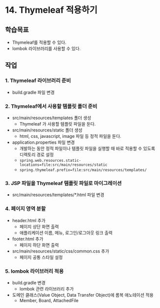 # 14. Thymeleaf 적용하기

## 학습목표

- Thymeleaf를 적용할 수 있다.
- lombok 라이브러리를 사용할 수 있다.

## 작업

### 1. Thymeleaf 라이브러리 준비

- build.gradle 파일 변경

### 2. Thymeleaf에서 사용할 템플릿 폴더 준비

- src/main/resources/templates 폴더 생성
  - Thymeleaf 가 사용할 템플릿 파일을 둔다.
- src/main/resources/static 폴더 생성
  - html, css, javascript, image 파일 등 정적 파일을 둔다.
- application.properties 파일 변경
  - 개발하는 동안 정적 파일이나 템플릿 파일을 실행할 때 바로 적용할 수 있도록 디렉토리 경로 설정
  - `spring.web.resources.static-locations=file:src/main/resources/static`
  - `spring.thymeleaf.prefix=file:src/main/resources/templates/`

### 3. JSP 파일을 Thymeleaf 템플릿 파일로 마이그레이션

- src/main/resources/templates/*.html 파일 변경

### 4. 페이지 영역 분할

- header.html 추가
  - 페이지 상단 화면 출력
  - 애플리케이션 이름, 메뉴, 로그인/로그아웃 링크 출력
- footer.html 추가
  - 페이지 하단 화면 출력
- src/main/resources/static/css/common.css 추가
  - 페이지 공통 스타일 설정

### 5. lombok 라이브러리 적용

- build.gradle 변경
  - lombok 관련 라이브러리 추가
- 도메인 클래스(Value Object, Data Transfer Object)에 롬복 애노테이션 적용
  - Member, Board, AttachedFile

